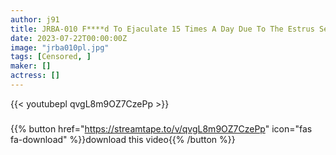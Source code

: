 ```yaml
---
author: j91
title: JRBA-010 F****d To Ejaculate 15 Times A Day Due To The Estrus Season Of The Neighborhood Female Oyster Who Always Handles Salt ~Tsundere Kouri Ran-chan Addicted To The Throbbing Feeling Of Ejaculation~ Ran Himeno
date: 2023-07-22T00:00:00Z
image: "jrba010pl.jpg"
tags: [Censored, ]
maker: []
actress: []
---
```



{{< youtubepl qvgL8m9OZ7CzePp >}}
###

{{% button href="https://streamtape.to/v/qvgL8m9OZ7CzePp" icon="fas fa-download" %}}download this video{{% /button %}}
